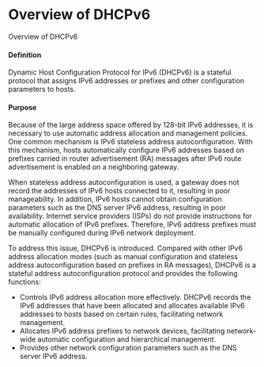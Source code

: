 Overview of DHCPv6
==================

Overview of DHCPv6

#### Definition

Dynamic Host Configuration Protocol for IPv6 (DHCPv6) is a stateful protocol that assigns IPv6 addresses or prefixes and other configuration parameters to hosts.


#### Purpose

Because of the large address space offered by 128-bit IPv6 addresses, it is necessary to use automatic address allocation and management policies. One common mechanism is IPv6 stateless address autoconfiguration. With this mechanism, hosts automatically configure IPv6 addresses based on prefixes carried in router advertisement (RA) messages after IPv6 route advertisement is enabled on a neighboring gateway.

When stateless address autoconfiguration is used, a gateway does not record the addresses of IPv6 hosts connected to it, resulting in poor manageability. In addition, IPv6 hosts cannot obtain configuration parameters such as the DNS server IPv6 address, resulting in poor availability. Internet service providers (ISPs) do not provide instructions for automatic allocation of IPv6 prefixes. Therefore, IPv6 address prefixes must be manually configured during IPv6 network deployment.

To address this issue, DHCPv6 is introduced. Compared with other IPv6 address allocation modes (such as manual configuration and stateless address autoconfiguration based on prefixes in RA messages), DHCPv6 is a stateful address autoconfiguration protocol and provides the following functions:

* Controls IPv6 address allocation more effectively. DHCPv6 records the IPv6 addresses that have been allocated and allocates available IPv6 addresses to hosts based on certain rules, facilitating network management.
* Allocates IPv6 address prefixes to network devices, facilitating network-wide automatic configuration and hierarchical management.
* Provides other network configuration parameters such as the DNS server IPv6 address.